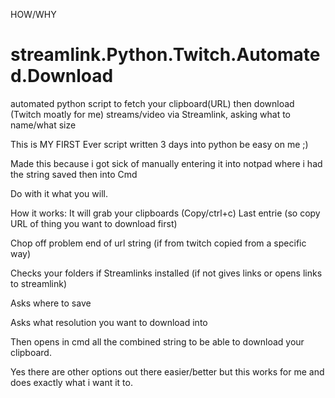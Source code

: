 HOW/WHY

# streamlink.Python.Twitch.Automated.Download
automated python script to fetch your clipboard(URL) then download (Twitch moatly for me) streams/video via Streamlink, asking what to name/what size

This is MY FIRST Ever script written 3 days into python be easy on me ;)

Made this because i got sick of manually entering it into notpad where i had the string saved then into Cmd

Do with it what you will.

How it works:
It will grab your clipboards (Copy/ctrl+c) Last entrie (so copy URL of thing you want to download first)

Chop off problem end of url string (if from twitch copied from a specific way)

Checks your folders if Streamlinks installed (if not gives links or opens links to streamlink)

Asks where to save

Asks what resolution you want to download into

Then opens in cmd all the combined string to be able to download your clipboard.

Yes there are other options out there easier/better but this works for me and does exactly what i want it to.

 
